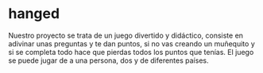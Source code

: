 # hanged
Nuestro proyecto se trata de un juego divertido y didáctico, consiste en adivinar unas preguntas y te dan puntos, si no vas creando un muñequito y si se completa todo hace que pierdas todos los puntos que tenías. El juego se puede jugar de a una persona, dos y de diferentes países.
